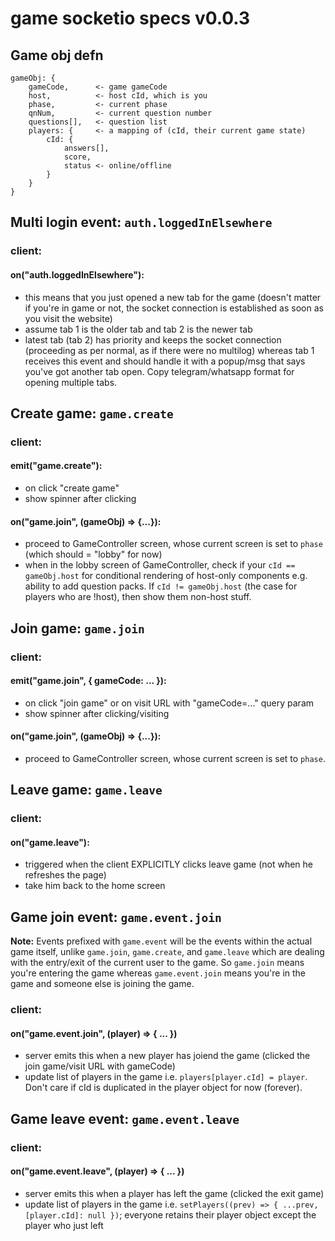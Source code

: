 # game socketio specs v0.0.3

## Game obj defn

```
gameObj: {
    gameCode,      <- game gameCode
    host,          <- host cId, which is you
    phase,         <- current phase
    qnNum,         <- current question number
    questions[],   <- question list
    players: {     <- a mapping of (cId, their current game state)
        cId: {
            answers[],
            score,
            status <- online/offline
        }
    }
}
```

## Multi login event: `auth.loggedInElsewhere`

### client:

#### on("auth.loggedInElsewhere"):

- this means that you just opened a new tab for the game (doesn't matter if you're in game or not, the socket connection is established as soon as you visit the website)
- assume tab 1 is the older tab and tab 2 is the newer tab
- latest tab (tab 2) has priority and keeps the socket connection (proceeding as per normal, as if there were no multilog) whereas tab 1 receives this event and should handle it with a popup/msg that says you've got another tab open. Copy telegram/whatsapp format for opening multiple tabs.

## Create game: `game.create`

### client:

#### emit("game.create"):

- on click "create game"
- show spinner after clicking

#### on("game.join", (gameObj) => {...}):

- proceed to GameController screen, whose current screen is set to `phase` (which should = "lobby" for now)
- when in the lobby screen of GameController, check if your `cId == gameObj.host` for conditional rendering of host-only components e.g. ability to add question packs. If `cId != gameObj.host` (the case for players who are !host), then show them non-host stuff.

## Join game: `game.join`

### client:

#### emit("game.join", { gameCode: ... }):

- on click "join game" or on visit URL with "gameCode=..." query param
- show spinner after clicking/visiting

#### on("game.join", (gameObj) => {...}):

- proceed to GameController screen, whose current screen is set to `phase`.

## Leave game: `game.leave`

### client:

#### on("game.leave"):

- triggered when the client EXPLICITLY clicks leave game (not when he refreshes the page)
- take him back to the home screen

## Game join event: `game.event.join`

**Note:** Events prefixed with `game.event` will be the events within the actual game itself, unlike `game.join`, `game.create`, and `game.leave` which are dealing with the entry/exit of the current user to the game. So `game.join` means you're entering the game whereas `game.event.join` means you're in the game and someone else is joining the game.

### client:

#### on("game.event.join", (player) => { ... })

- server emits this when a new player has joiend the game (clicked the join game/visit URL with gameCode)
- update list of players in the game i.e. `players[player.cId] = player`. Don't care if cId is duplicated in the player object for now (forever).

## Game leave event: `game.event.leave`

### client:

#### on("game.event.leave", (player) => { ... })

- server emits this when a player has left the game (clicked the exit game)
- update list of players in the game i.e. `setPlayers((prev) => { ...prev, [player.cId]: null })`; everyone retains their player object except the player who just left
